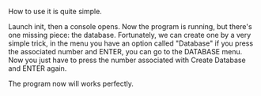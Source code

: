 How to use it is quite simple.

Launch init, then a console opens. Now the program is running, but there's one missing piece: the database. Fortunately, we can create one by a very simple trick, in the menu you have an option called "Database" if you press the associated number and ENTER, you can go to the DATABASE menu.
Now you just have to press the number associated with Create Database and ENTER again. 

The program now will works perfectly.
